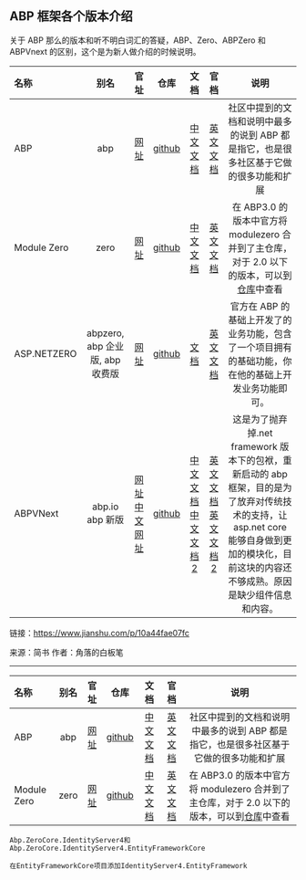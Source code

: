 ## ABP 框架各个版本介绍

关于 ABP 那么的版本和听不明白词汇的答疑，ABP、Zero、ABPZero 和 ABPVnext 的区别，这个是为新人做介绍的时候说明。

| 名称        |              别名               |                         官址                          |                             仓库                             |                             文档                             |                             官档                             |                             说明                             |
| :---------- | :-----------------------------: | :---------------------------------------------------: | :----------------------------------------------------------: | :----------------------------------------------------------: | :----------------------------------------------------------: | :----------------------------------------------------------: |
| ABP         |               abp               | [网址](https://aspnetboilerplate.com/Pages/Documents) | [github](https://github.com/aspnetboilerplate/aspnetboilerplate) | [中文文档](https://www.52abp.com/Wiki/abp-cn/latest/1.1ABP总体介绍-入门介绍) |  [英文文档](https://aspnetboilerplate.com/Pages/Documents)   | 社区中提到的文档和说明中最多的说到 ABP 都是指它，也是很多社区基于它做的很多功能和扩展 |
| Module Zero |              zero               | [网址](https://aspnetboilerplate.com/Pages/Documents) | [github](https://github.com/aspnetboilerplate/aspnetboilerplate) | [中文文档](https://www.52abp.com/Wiki/abp-cn/latest/1.1ABP总体介绍-入门介绍) |  [英文文档](https://aspnetboilerplate.com/Pages/Documents)   | 在 ABP3.0 的版本中官方将 modulezero 合并到了主仓库，对于 2.0 以下的版本，可以到[仓库](https://github.com/aspnetboilerplate/module-core-forsaken)中查看 |
| ASP.NETZERO | abpzero, abp 企业版, abp 收费版 |            [网址](https://aspnetzero.com/)            |           [github](https://github.com/aspnetzero/)           |   [文档](https://www.52abp.com/Wiki/abpzero/latest/Index)    | [英文文档](https://docs.aspnetzero.com/documents/zero/latest/Index) | 官方在 ABP 的基础上开发了的业务功能，包含了一个项目拥有的基础功能，你在他的基础上开发业务功能即可。 |
| ABPVNext    |         abp.io abp 新版         | [网址](https://abp.io/) [中文网址](https://cn.abp.io) |           [github](https://github.com/aspnetzero/)           | [中文文档](https://www.52abp.com/Wiki/abpvnext-cn/latest/Index) [中文文档 2](https://cn.abp.io/documents/abp/latest/Index) | [英文文档](https://www.52abp.com/Wiki/abpvnext-/latest/Index)[英文文档 2](https://abp.io/documents/abp/latest/Index) | 这是为了抛弃掉.net framework 版本下的包袱，重新启动的 abp 框架，目的是为了放弃对传统技术的支持，让 asp.net core 能够自身做到更加的模块化，目前这块的内容还不够成熟。原因是缺少组件信息和内容。 |



链接：https://www.jianshu.com/p/10a44fae07fc

来源：简书	作者：角落的白板笔



----















| 名称        | 别名 |                         官址                          |                             仓库                             |                             文档                             |                           官档                            |                             说明                             |
| :---------- | :--: | :---------------------------------------------------: | :----------------------------------------------------------: | :----------------------------------------------------------: | :-------------------------------------------------------: | :----------------------------------------------------------: |
| ABP         | abp  | [网址](https://aspnetboilerplate.com/Pages/Documents) | [github](https://github.com/aspnetboilerplate/aspnetboilerplate) | [中文文档](https://www.52abp.com/Wiki/abp-cn/latest/1.1ABP总体介绍-入门介绍) | [英文文档](https://aspnetboilerplate.com/Pages/Documents) | 社区中提到的文档和说明中最多的说到 ABP 都是指它，也是很多社区基于它做的很多功能和扩展 |
| Module Zero | zero | [网址](https://aspnetboilerplate.com/Pages/Documents) | [github](https://github.com/aspnetboilerplate/aspnetboilerplate) | [中文文档](https://www.52abp.com/Wiki/abp-cn/latest/1.1ABP总体介绍-入门介绍) | [英文文档](https://aspnetboilerplate.com/Pages/Documents) | 在 ABP3.0 的版本中官方将 modulezero 合并到了主仓库，对于 2.0 以下的版本，可以到[仓库](https://github.com/aspnetboilerplate/module-core-forsaken)中查看 |





```
Abp.ZeroCore.IdentityServer4和 
Abp.ZeroCore.IdentityServer4.EntityFrameworkCore 

在EntityFrameworkCore项目添加IdentityServer4.EntityFramework
```



